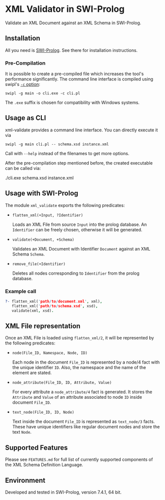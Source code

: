 # XML Validator in SWI-Prolog

Validate an XML Document against an XML Schema in SWI-Prolog. 

## Installation

All you need is [SWI-Prolog](http://www.swi-prolog.org/). See there for installation instructions.

### Pre-Compilation

It is possible to create a pre-compiled file which increases the tool's performance significantly. The command line interface is compiled using swipl's [`-c` option](http://www.swi-prolog.org/pldoc/doc_for?object=section%282,%272.10%27,swi%28%27/doc/Manual/compilation.html%27%29%29):

```shell
swipl -g main -o cli.exe -c cli.pl
```

The `.exe` suffix is chosen for compatibility with Windows systems.

## Usage as CLI

xml-validate provides a command line interface. You can directly execute it via

```shell
swipl -g main cli.pl -- schema.xsd instance.xml 
```

Call with `--help` instead of the filenames to get more options.

After the pre-compilation step mentioned before, the created executable can be called via:

./cli.exe schema.xsd instance.xml

## Usage with SWI-Prolog

The module `xml_validate` exports the following predicates:

*   `flatten_xml(+Input, ?Identifier)`

    Loads an XML File from source `Input` into the prolog database. 
    An `Identifier` can be freely chosen, otherwise it will be generated.

*   `validate(+Document, +Schema)`

    Validates an XML Document with Identifier `Document` against an XML Schema `Schema`. 

*   `remove_file(+Identifier)`

    Deletes all nodes corresponding to `Identifier` from the prolog database. 

### Example call

```prolog
?- flatten_xml('path/to/document.xml', xml),
   flatten_xml('path/to/schema.xsd', xsd),
   validate(xml, xsd).
```

## XML File representation

Once an XML File is loaded using `flatten_xml/2`, it will be represented by the following predicates:

*   `node(File_ID, Namespace, Node, ID)`

    Each node in the document `File_ID` is represented by a node/4 fact with the unique identifier `ID`. Also, the namespace and the name of the element are stated. 

*   `node_attribute(File_ID, ID, Attribute, Value)`

    For every attribute a `node_attribute/4` fact is generated. It stores the `Attribute` and `Value` of an attribute associated to node `ID` inside document `File_ID`. 

*   `text_node(File_ID, ID, Node)`

    Text inside the document `File_ID` is represented as `text_node/3` facts. These have unique identifiers like regular document nodes and store the text `Node`.

## Supported Features

Please see `FEATURES.md` for full list of currently supported components of the XML Schema Definition Language. 

## Environment

Developed and tested in SWI-Prolog, version 7.4.1, 64 bit.
